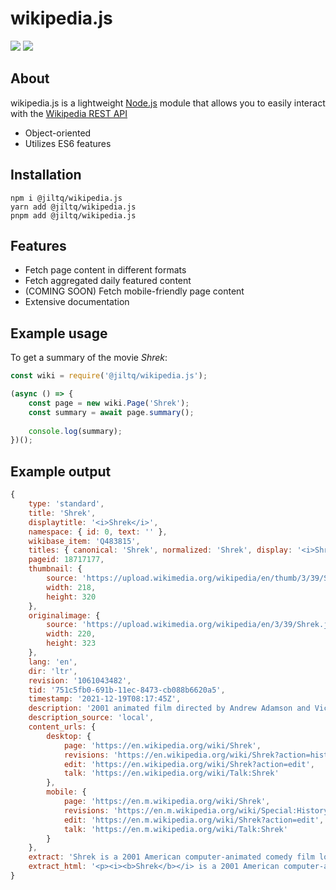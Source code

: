 # wikipedia.js
![](https://img.shields.io/npm/v/@jiltq/wikipedia.js.svg)
![](https://img.shields.io/npm/dt/@jiltq/wikipedia.js.svg)

## About
wikipedia.js is a lightweight [Node.js](https://nodejs.org) module that allows you to easily interact with the [Wikipedia REST API](https://en.wikipedia.org/api/rest_v1/#/)

- Object-oriented
- Utilizes ES6 features

## Installation
```sh-session
npm i @jiltq/wikipedia.js
yarn add @jiltq/wikipedia.js
pnpm add @jiltq/wikipedia.js
```

## Features

- Fetch page content in different formats
- Fetch aggregated daily featured content
- (COMING SOON) Fetch mobile-friendly page content
- Extensive documentation

## Example usage
To get a summary of the movie *Shrek*:

```js
const wiki = require('@jiltq/wikipedia.js');

(async () => {
    const page = new wiki.Page('Shrek');
    const summary = await page.summary();
    
    console.log(summary);
})();
```

## Example output

```js
{
    type: 'standard',
    title: 'Shrek',
    displaytitle: '<i>Shrek</i>',
    namespace: { id: 0, text: '' },
    wikibase_item: 'Q483815',
    titles: { canonical: 'Shrek', normalized: 'Shrek', display: '<i>Shrek</i>' },
    pageid: 18717177,
    thumbnail: {
        source: 'https://upload.wikimedia.org/wikipedia/en/thumb/3/39/Shrek.jpg/218px-Shrek.jpg',
        width: 218,
        height: 320
    },
    originalimage: {
        source: 'https://upload.wikimedia.org/wikipedia/en/3/39/Shrek.jpg',
        width: 220,
        height: 323
    },
    lang: 'en',
    dir: 'ltr',
    revision: '1061043482',
    tid: '751c5fb0-691b-11ec-8473-cb088b6620a5',
    timestamp: '2021-12-19T08:17:45Z',
    description: '2001 animated film directed by Andrew Adamson and Vicky Jenson',
    description_source: 'local',
    content_urls: {
        desktop: {
            page: 'https://en.wikipedia.org/wiki/Shrek',
            revisions: 'https://en.wikipedia.org/wiki/Shrek?action=history',
            edit: 'https://en.wikipedia.org/wiki/Shrek?action=edit',
            talk: 'https://en.wikipedia.org/wiki/Talk:Shrek'
        },
        mobile: {
            page: 'https://en.m.wikipedia.org/wiki/Shrek',
            revisions: 'https://en.m.wikipedia.org/wiki/Special:History/Shrek',
            edit: 'https://en.m.wikipedia.org/wiki/Shrek?action=edit',
            talk: 'https://en.m.wikipedia.org/wiki/Talk:Shrek'
        }
    },
    extract: 'Shrek is a 2001 American computer-animated comedy film loosely based on the 1990 fairy tale picture book of the same name by William Steig. Directed by Andrew Adamson and Vicky Jenson in their directorial debuts, it stars Mike Myers, Eddie Murphy, Cameron Diaz, and John Lithgow as the voices of the lead characters. The film parodies other fairy tale adaptations, primarily aimed at animated Disney films. The story follows the titular Shrek (Myers), an ogre who finds his swamp overrun by fairy tale creatures who have been banished by the corrupt Lord Farquaad (Lithgow) aspiring to be king. Shrek makes a deal with Farquaad to regain control of his swamp in return for rescuing Princess Fiona (Diaz), whom Farquaad intends to marry. With the help of Donkey (Murphy), Shrek embarks on his quest but soon falls in love with the princess, who is hiding a secret that will change his life forever.',
    extract_html: '<p><i><b>Shrek</b></i> is a 2001 American computer-animated comedy film loosely based on the 1990 fairy tale picture book of the same name by William Steig. Directed by Andrew Adamson and Vicky Jenson in their directorial debuts, it stars Mike Myers, Eddie Murphy, Cameron Diaz, and John Lithgow as the voices of the lead characters. The film parodies other fairy tale adaptations, primarily aimed at animated Disney films. The story follows the titular Shrek (Myers), an ogre who finds his swamp overrun by fairy tale creatures who have been banished by the corrupt Lord Farquaad (Lithgow) aspiring to be king. Shrek makes a deal with Farquaad to regain control of his swamp in return for rescuing Princess Fiona (Diaz), whom Farquaad intends to marry. With the help of Donkey (Murphy), Shrek embarks on his quest but soon falls in love with the princess, who is hiding a secret that will change his life forever.</p>'
}
```